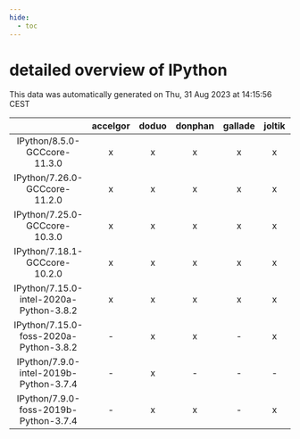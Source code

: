 ```yaml
---
hide:
  - toc
---
```


detailed overview of IPython
============================


This data was automatically generated on Thu, 31 Aug 2023 at 14:15:56 CEST  

| |accelgor|doduo|donphan|gallade|joltik|skitty|swalot|victini|
| :---: | :---: | :---: | :---: | :---: | :---: | :---: | :---: | :---: |
|IPython/8.5.0-GCCcore-11.3.0|x|x|x|x|x|x|x|x|
|IPython/7.26.0-GCCcore-11.2.0|x|x|x|x|x|x|x|x|
|IPython/7.25.0-GCCcore-10.3.0|x|x|x|x|x|x|x|x|
|IPython/7.18.1-GCCcore-10.2.0|x|x|x|x|x|x|x|x|
|IPython/7.15.0-intel-2020a-Python-3.8.2|x|x|x|x|x|x|x|x|
|IPython/7.15.0-foss-2020a-Python-3.8.2|-|x|x|-|x|x|x|x|
|IPython/7.9.0-intel-2019b-Python-3.7.4|-|x|-|-|-|x|-|x|
|IPython/7.9.0-foss-2019b-Python-3.7.4|-|x|x|-|x|x|x|x|
